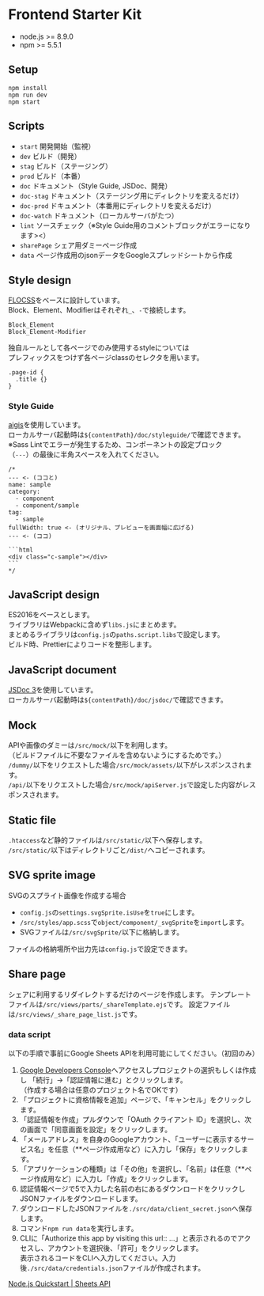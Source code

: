 Frontend Starter Kit
====================

- node.js >= 8.9.0
- npm >= 5.5.1

## Setup
```
npm install
npm run dev
npm start
```

## Scripts
- `start` 開発開始（監視）
- `dev` ビルド（開発）
- `stag` ビルド（ステージング）
- `prod` ビルド（本番）
- `doc` ドキュメント（Style Guide, JSDoc、開発）
- `doc-stag` ドキュメント（ステージング用にディレクトリを変えるだけ）
- `doc-prod` ドキュメント（本番用にディレクトリを変えるだけ）
- `doc-watch` ドキュメント（ローカルサーバがたつ）
- `lint` ソースチェック（※Style Guide用のコメントブロックがエラーになります><）
- `sharePage` シェア用ダミーページ作成
- `data` ページ作成用のjsonデータをGoogleスプレッドシートから作成

## Style design
[FLOCSS](https://github.com/hiloki/flocss)をベースに設計しています。  
Block、Element、Modifierはそれぞれ`_`、`-`で接続します。
```
Block_Element
Block_Element-Modifier
```
独自ルールとして各ページでのみ使用するstyleについては  
プレフィックスをつけず各ページclassのセレクタを用います。
```
.page-id {
  .title {}
}
```

### Style Guide
[aigis](https://github.com/aigis-styleguide/aigis)を使用しています。   
ローカルサーバ起動時は`${contentPath}/doc/styleguide/`で確認できます。
※Sass Lintでエラーが発生するため、コンポーネントの設定ブロック  
（`---`）の最後に半角スペースを入れてください。

    /*
    --- <- (ココと)
    name: sample
    category:
      - component
      - component/sample
    tag:
      - sample
    fullWidth: true <- (オリジナル、プレビューを画面幅に広げる) 
    --- <- (ココ)
    
    ```html
    <div class="c-sample"></div>
    ```
    */

## JavaScript design
ES2016をベースとします。  
ライブラリはWebpackに含めず`libs.js`にまとめます。  
まとめるライブラリは`config.js`の`paths.script.libs`で設定します。  
ビルド時、Prettierによりコードを整形します。

## JavaScript document
[JSDoc 3](https://github.com/jsdoc3/jsdoc)を使用しています。  
ローカルサーバ起動時は`${contentPath}/doc/jsdoc/`で確認できます。

## Mock
APIや画像のダミーは`/src/mock/`以下を利用します。  
（ビルドファイルに不要なファイルを含めないようにするためです。）  
`/dummy/`以下をリクエストした場合`/src/mock/assets/`以下がレスポンスされます。  
`/api/`以下をリクエストした場合`/src/mock/apiServer.js`で設定した内容がレスポンスされます。

## Static file
`.htaccess`など静的ファイルは`/src/static/`以下へ保存します。  
`/src/static/`以下はディレクトリごと`/dist/`へコピーされます。

## SVG sprite image
SVGのスプライト画像を作成する場合

- `config.js`の`settings.svgSprite.isUse`を`true`にします。
- `/src/styles/app.scss`で`object/component/_svgSprite`を`import`します。
- SVGファイルは`/src/svgSprite/`以下に格納します。

ファイルの格納場所や出力先は`config.js`で設定できます。

## Share page
シェアに利用するリダイレクトするだけのページを作成します。
テンプレートファイルは`/src/views/parts/_shareTemplate.ejs`です。
設定ファイルは`/src/views/_share_page_list.js`です。

### data script
以下の手順で事前にGoogle Sheets APIを利用可能にしてください。（初回のみ）

1. [Google Developers Console](https://console.developers.google.com/flows/enableapi?apiid=sheets.googleapis.com&hl=ja)へアクセスしプロジェクトの選択もしくは作成し 「続行」→「認証情報に進む」とクリックします。  
   （作成する場合は任意のプロジェクト名でOKです）
2. 「プロジェクトに資格情報を追加」ページで、「キャンセル」をクリックします。
3. 「認証情報を作成」プルダウンで「OAuth クライアント ID」を選択し、次の画面で「同意画面を設定」をクリックします。
4. 「メールアドレス」を自身のGoogleアカウント、「ユーザーに表示するサービス名」を任意（**ページ作成用など）に入力し「保存」をクリックします。
5. 「アプリケーションの種類」は「その他」を選択し、「名前」は任意（**ページ作成用など）に入力し「作成」をクリックします。
6. 認証情報ページで5で入力した名前の右にあるダウンロードをクリックしJSONファイルをダウンロードします。
7. ダウンロードしたJSONファイルを`./src/data/client_secret.json`へ保存します。
8. コマンド`npm run data`を実行します。
9. CLIに「Authorize this app by visiting this url:: ...」と表示されるのでアクセスし、アカウントを選択後、「許可」をクリックします。  
   表示されるコードをCLIへ入力してください。入力後`./src/data/credentials.json`ファイルが作成されます。

[Node.js Quickstart | Sheets API](https://developers.google.com/sheets/api/quickstart/nodejs?hl=ja)
